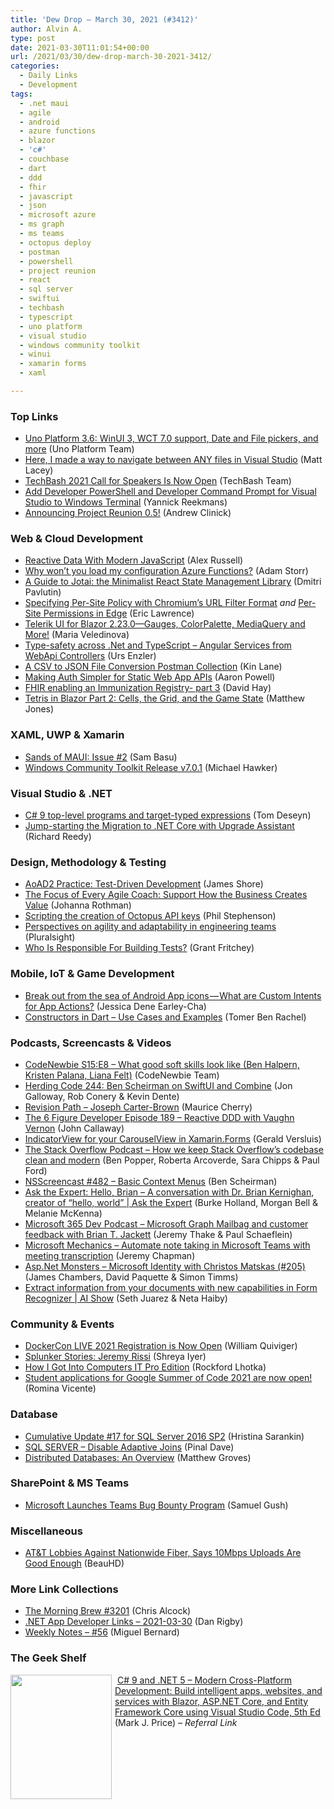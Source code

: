```yaml
---
title: 'Dew Drop – March 30, 2021 (#3412)'
author: Alvin A.
type: post
date: 2021-03-30T11:01:54+00:00
url: /2021/03/30/dew-drop-march-30-2021-3412/
categories:
  - Daily Links
  - Development
tags:
  - .net maui
  - agile
  - android
  - azure functions
  - blazor
  - 'c#'
  - couchbase
  - dart
  - ddd
  - fhir
  - javascript
  - json
  - microsoft azure
  - ms graph
  - ms teams
  - octopus deploy
  - postman
  - powershell
  - project reunion
  - react
  - sql server
  - swiftui
  - techbash
  - typescript
  - uno platform
  - visual studio
  - windows community toolkit
  - winui
  - xamarin forms
  - xaml

---
```

### <a name="top"></a>Top Links

  * <a href="https://platform.uno/blog/uno-platform-3-6-winui-3-wct-7-0-support-date-and-file-pickers-and-more/" target="_blank" rel="noopener">Uno Platform 3.6: WinUI 3, WCT 7.0 support, Date and File pickers, and more</a> (Uno Platform Team)
  * <a href="http://feedproxy.google.com/~r/MattLacey/~3/ZPkBFlmp-FU/here-i-made-way-to-navigate-between-any.html" target="_blank" rel="noopener">Here, I made a way to navigate between ANY files in Visual Studio</a> (Matt Lacey)
  * <a href="https://mailchi.mp/d98902b35983/techbash-2021-call-for-speakers-is-now-open" target="_blank" rel="noopener">TechBash 2021 Call for Speakers Is Now Open</a> (TechBash Team)
  * <a href="https://techcommunity.microsoft.com/t5/microsoft-365-pnp-blog/add-developer-powershell-and-developer-command-prompt-for-visual/ba-p/2243078?WT.mc_id=DOP-MVP-4025064" target="_blank" rel="noopener">Add Developer PowerShell and Developer Command Prompt for Visual Studio to Windows Terminal</a> (Yannick Reekmans)
  * <a href="https://blogs.windows.com/windowsdeveloper/2021/03/29/announcing-project-reunion-0-5/?WT.mc_id=WD-MVP-4025064" target="_blank" rel="noopener">Announcing Project Reunion 0.5!</a> (Andrew Clinick)



### <a name="web"></a>Web & Cloud Development

  * <a href="https://infrequently.org/2021/03/reactive-data-modern-js/" target="_blank" rel="noopener">Reactive Data With Modern JavaScript</a> (Alex Russell)
  * <a href="http://feedproxy.google.com/~r/WestDiscGolf/~3/e_AqbVQaboY/why-wont-you-load-my-configuration-azure-functions" target="_blank" rel="noopener">Why won&#8217;t you load my configuration Azure Functions?</a> (Adam Storr)
  * <a href="https://dmitripavlutin.com/react-jotai-state-management/" target="_blank" rel="noopener">A Guide to Jotai: the Minimalist React State Management Library</a> (Dmitri Pavlutin)
  * <a href="https://textslashplain.com/2021/03/29/specifying-per-site-policy-with-chromiums-url-filter-format/" target="_blank" rel="noopener">Specifying Per-Site Policy with Chromium’s URL Filter Format</a> _and_ <a href="https://textslashplain.com/2021/03/29/per-site-permissions-in-edge/" target="_blank" rel="noopener">Per-Site Permissions in Edge</a> (Eric Lawrence)
  * <a href="https://www.telerik.com/blogs/telerik-ui-blazor-2.23.0-gauges-colorpalette-mediaquery-more" target="_blank" rel="noopener">Telerik UI for Blazor 2.23.0—Gauges, ColorPalette, MediaQuery and More!</a> (Maria Veledinova)
  * <a href="https://www.planetgeek.ch/2021/03/30/type-safety-across-net-and-typescript-angular-services-from-webapi-controllers/" target="_blank" rel="noopener">Type-safety across .Net and TypeScript – Angular Services from WebApi Controllers</a> (Urs Enzler)
  * <a href="http://apievangelist.com/2021/03/29/a-csv-to-json-file-conversion-postman-collection/" target="_blank" rel="noopener">A CSV to JSON File Conversion Postman Collection</a> (Kin Lane)
  * <a href="https://www.aaron-powell.com/posts/2021-03-30-making-auth-simpler-for-static-web-app-apis/" target="_blank" rel="noopener">Making Auth Simpler for Static Web App APIs</a> (Aaron Powell)
  * <a href="https://fhirblog.com/2021/03/30/fhir-enabling-an-immunization-registry-part-3/" target="_blank" rel="noopener">FHIR enabling an Immunization Registry- part 3</a> (David Hay)
  * <a href="http://feedproxy.google.com/~r/ExceptionNotFound/~3/tUixAQZaTng/" target="_blank" rel="noopener">Tetris in Blazor Part 2: Cells, the Grid, and the Game State</a> (Matthew Jones)



### <a name="silverlight"></a>XAML, UWP & Xamarin

  * <a href="https://www.telerik.com/blogs/sands-of-maui-issue-2" target="_blank" rel="noopener">Sands of MAUI: Issue #2</a> (Sam Basu)
  * <a href="https://github.com/windows-toolkit/WindowsCommunityToolkit/releases/tag/v7.0.1" target="_blank" rel="noopener">Windows Community Toolkit Release v7.0.1</a> (Michael Hawker)



### <a name="dotnet"></a>Visual Studio & .NET

  * <a href="https://developers.redhat.com/blog/2021/03/30/c-9-top-level-programs-and-target-typed-expressions/" target="_blank" rel="noopener">C# 9 top-level programs and target-typed expressions</a> (Tom Deseyn)
  * <a href="https://www.telerik.com/blogs/jump-starting-migration-dotnet-core-with-upgrade-assistant" target="_blank" rel="noopener">Jump-starting the Migration to .NET Core with Upgrade Assistant</a> (Richard Reedy)



### <a name="design"></a>Design, Methodology & Testing

  * <a href="https://www.jamesshore.com/v2/books/aoad2/test-driven_development" target="_blank" rel="noopener">AoAD2 Practice: Test-Driven Development</a> (James Shore)
  * <a href="http://feedproxy.google.com/~r/ManagingProductDevelopment/~3/tQDH6HCJ61o/" target="_blank" rel="noopener">The Focus of Every Agile Coach: Support How the Business Creates Value</a> (Johanna Rothman)
  * <a href="http://feedproxy.google.com/~r/OctopusDeploy/~3/92PFKEgXOgw/apikey-creation-automation" target="_blank" rel="noopener">Scripting the creation of Octopus API keys</a> (Phil Stephenson)
  * <a href="https://www.pluralsight.com/blog/software-development/5-perspectives-on-agility-and-adaptability" target="_blank" rel="noopener">Perspectives on agility and adaptability in engineering teams</a> (Pluralsight)
  * <a href="https://www.red-gate.com/blog/who-is-responsible-for-building-tests" target="_blank" rel="noopener">Who Is Responsible For Building Tests?</a> (Grant Fritchey)



### <a name="mobile"></a>Mobile, IoT & Game Development

  * <a href="https://medium.com/google-developers/break-out-from-the-sea-of-android-app-icons-what-are-custom-intents-for-app-actions-74095691f0b6?source=rss----2e5ce7f173a5---4" target="_blank" rel="noopener">Break out from the sea of Android App icons — What are Custom Intents for App Actions?</a> (Jessica Dene Earley-Cha)
  * <a href="https://www.freecodecamp.org/news/constructors-in-dart/" target="_blank" rel="noopener">Constructors in Dart – Use Cases and Examples</a> (Tomer Ben Rachel)



### <a name="podcasts"></a>Podcasts, Screencasts & Videos

  * <a href="https://www.codenewbie.org/podcast/what-good-soft-skills-look-like" target="_blank" rel="noopener">CodeNewbie S15:E8 &#8211; What good soft skills look like (Ben Halpern, Kristen Palana, Liana Felt)</a> (CodeNewbie Team)
  * <a href="http://feedproxy.google.com/~r/HerdingCode/~3/prWNnakGvlU/" target="_blank" rel="noopener">Herding Code 244: Ben Scheirman on SwiftUI and Combine</a> (Jon Galloway, Rob Conery & Kevin Dente)
  * <a href="https://revisionpath.com/joseph-carter-brown" target="_blank" rel="noopener">Revision Path &#8211; Joseph Carter-Brown</a> (Maurice Cherry)
  * <a href="https://6figuredev.com/podcast/episode-189-reactive-ddd-with-vaughn-vernon/" target="_blank" rel="noopener">The 6 Figure Developer Episode 189 – Reactive DDD with Vaughn Vernon</a> (John Callaway)
  * <a href="https://www.youtube.com/watch?v=MRTAvkhFoWw" target="_blank" rel="noopener">IndicatorView for your CarouselView in Xamarin.Forms</a> (Gerald Versluis)
  * <a href="https://the-stack-overflow-podcast.simplecast.com/episodes/code-base-clean-modern-roberta-arcoverde-XloUG626" target="_blank" rel="noopener">The Stack Overflow Podcast &#8211; How we keep Stack Overflow&#8217;s codebase clean and modern</a> (Ben Popper, Roberta Arcoverde, Sara Chipps & Paul Ford)
  * <a href="https://nsscreencast.com/episodes/482-context-menus-the-basics" target="_blank" rel="noopener">NSScreencast #482 &#8211; Basic Context Menus</a> (Ben Scheirman)
  * <a href="https://channel9.msdn.com/Shows/Ask-the-Expert/Ask-the-Expert-Hello-Brian-A-conversation-with-Dr-Brian-Kernighan-creator-of-hello-world?WT.mc_id=DOP-MVP-4025064" target="_blank" rel="noopener">Ask the Expert: Hello, Brian – A conversation with Dr. Brian Kernighan, creator of “hello, world” | Ask the Expert</a> (Burke Holland, Morgan Bell & Melanie McKenna)
  * <a href="https://www.m365devpodcast.com/e/microsoft-graph-mailbag-and-customer-feedback-with-brain-t-jackett/" target="_blank" rel="noopener">Microsoft 365 Dev Podcast &#8211; Microsoft Graph Mailbag and customer feedback with Brian T. Jackett</a> (Jeremy Thake & Paul Schaeflein)
  * <a href="http://www.youtube.com/watch?v=PqzGP40Krks" target="_blank" rel="noopener">Microsoft Mechanics &#8211; Automate note taking in Microsoft Teams with meeting transcription</a> (Jeremy Chapman)
  * <a href="http://www.youtube.com/watch?v=LgNc-IA8d1g" target="_blank" rel="noopener">Asp.Net Monsters &#8211; Microsoft Identity with Christos Matskas (#205)</a> (James Chambers, David Paquette & Simon Timms)
  * <a href="https://channel9.msdn.com/Shows/AI-Show/Extract-information-from-your-documents-with-new-capabilities-in-Form-Recognizer?WT.mc_id=DOP-MVP-4025064" target="_blank" rel="noopener">Extract information from your documents with new capabilities in Form Recognizer | AI Show</a> (Seth Juarez & Neta Haiby)



### <a name="events"></a>Community & Events

  * <a href="https://www.docker.com/blog/dockercon-live-2021-registration-is-now-open/" target="_blank" rel="noopener">DockerCon LIVE 2021 Registration is Now Open</a> (William Quiviger)
  * <a href="https://www.splunk.com/en_us/blog/splunklife/splunker-stories-jeremy-rissi.html" target="_blank" rel="noopener">Splunker Stories: Jeremy Rissi</a> (Shreya Iyer)
  * <a href="https://blog.lhotka.net/2021/03/29/How-I-Got-Into-Computers-IT-Pro-Edition" target="_blank" rel="noopener">How I Got Into Computers IT Pro Edition</a> (Rockford Lhotka)
  * <a href="http://feedproxy.google.com/~r/GoogleOpenSourceBlog/~3/1r6LlPciNxo/student-applications-for-google-summer-of-code-now-open.html" target="_blank" rel="noopener">Student applications for Google Summer of Code 2021 are now open!</a> (Romina Vicente)



### <a name="sql"></a>Database

  * <a href="https://techcommunity.microsoft.com/t5/sql-server/cumulative-update-17-for-sql-server-2016-sp2/ba-p/2243368?WT.mc_id=DOP-MVP-4025064" target="_blank" rel="noopener">Cumulative Update #17 for SQL Server 2016 SP2</a> (Hristina Sarankin)
  * <a href="https://blog.sqlauthority.com/2021/03/30/sql-server-disable-adaptive-joins/?utm_source=rss&utm_medium=rss&utm_campaign=sql-server-disable-adaptive-joins" target="_blank" rel="noopener">SQL SERVER – Disable Adaptive Joins</a> (Pinal Dave)
  * <a href="https://blog.couchbase.com/distributed-databases-overview/" target="_blank" rel="noopener">Distributed Databases: An Overview</a> (Matthew Groves)



### <a name="sp"></a>SharePoint & MS Teams

  * <a href="http://feedproxy.google.com/~r/winbetadotorg/~3/I5iWmOPYK-0/microsoft-launches-teams-bug-bounty-program" target="_blank" rel="noopener">Microsoft Launches Teams Bug Bounty Program</a> (Samuel Gush)



### <a name="misc"></a>Miscellaneous

  * <a href="http://rss.slashdot.org/~r/Slashdot/slashdot/~3/3mM6PGXfOmg/att-lobbies-against-nationwide-fiber-says-10mbps-uploads-are-good-enough" target="_blank" rel="noopener">AT&T Lobbies Against Nationwide Fiber, Says 10Mbps Uploads Are Good Enough</a> (BeauHD)



### <a name="links"></a>More Link Collections

  * <a href="http://feedproxy.google.com/~r/ReflectivePerspective/~3/ZfxSn5nhWNM/" target="_blank" rel="noopener">The Morning Brew #3201</a> (Chris Alcock)
  * <a href="https://links.danrigby.com/2021/03/app-developer-links-2021-03-30/" target="_blank" rel="noopener">.NET App Developer Links &#8211; 2021-03-30</a> (Dan Rigby)
  * <a href="https://blog.miguelbernard.com/weekly-notes-56/" target="_blank" rel="noopener">Weekly Notes &#8211; #56</a> (Miguel Bernard)



### <a name="shelf"></a>The Geek Shelf

<a href="https://www.amazon.com/NET-Cross-Platform-Development-intelligent-Framework/dp/180056810X/?tag=amavin-20" target="_blank" rel="noopener"><img loading="lazy" decoding="async" width="162" height="199" align="left" style="margin: 0px 5px 0px 0px; border: 0px currentcolor; border-image: none; float: left; display: inline; background-image: none;" src="https://m.media-amazon.com/images/I/61+1suM9+JL._AC_UL320_.jpg" border="0" /></a>&nbsp;<a href="https://www.amazon.com/NET-Cross-Platform-Development-intelligent-Framework/dp/180056810X/?tag=amavin-20" target="_blank" rel="noopener">C# 9 and .NET 5 – Modern Cross-Platform Development: Build intelligent apps, websites, and services with Blazor, ASP.NET Core, and Entity Framework Core using Visual Studio Code, 5th Ed</a> (Mark J. Price) _&#8211; Referral Link_